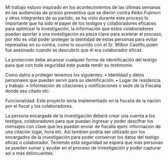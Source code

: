 Mi trabajo estuvo inspirado en los acontecimientos de las últimas semanas en las audiencias de prisión preventiva que se dieron contra Keiko Fujimori y otros integrantes de su partido, se ha visto durante este proceso lo importante que ha sido el papel de los testigos y colaboradores eficaces para optimizar la investigación,  la información que estos colaboradores puedan aportar a una investigación es pieza clave para acelerar el proceso, por ello es vital poder proteger la identidad de estas personas para evitar represalias en su contra, como lo ocurrido con el Sr. Wilbur Castillo,quien fue asesinado cuando se descubrió que él era colaborador eficaz.


La protección debe alcanzar cualquier forma de identificación del testigo para que con toda seguridad este pueda rendir su testimonio.

Como datos a proteger tenemos los siguientes:
•	Identidad y datos personales que puedan servir para su identificación.
•	Lugar de residencia y trabajo.
•	Información de citaciones y notificaciones o sede de la Fiscalía donde sea citado etc.

Funcionalidad:
Este proyecto sería implementado en la fiscalía de la nación por el fiscal y los colaboradores.

La persona encargada de la investigación deberá crear una cuenta a los testigos, colaboradores para que puedan ingresar y poder descifrar los mensajes con clave que les puedan enviar de fiscalía ejem: información de una citación lugar, hora etc. Así tambien podría ser utilizado por los encargados de la investigación para poder conservar los datos del testigo eficaz o colaborador. Teniendo esta seguridad se espera que más personas se puedan sumar y ayudar en el proceso de investigación y poder capturar asi a más delincuentes.


